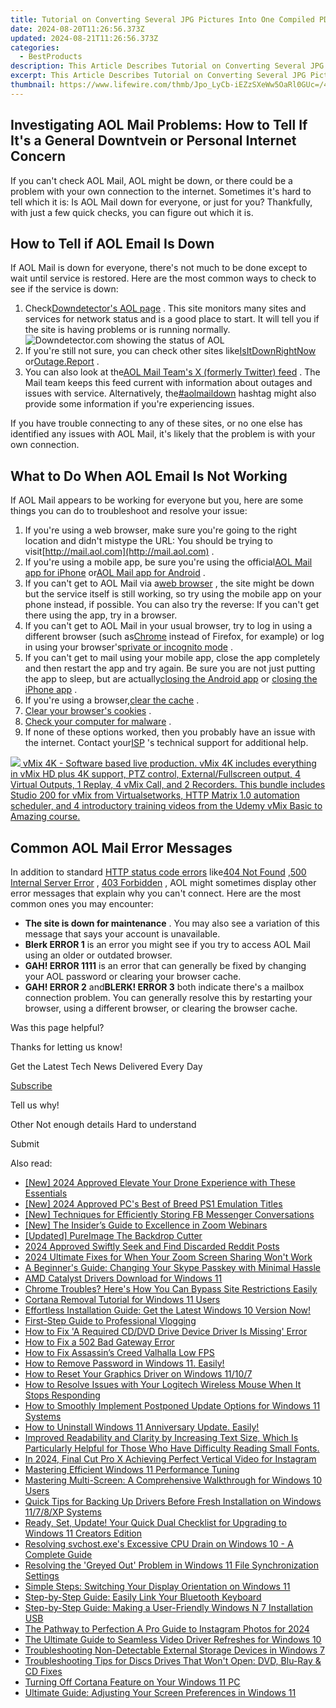 ```yaml
---
title: Tutorial on Converting Several JPG Pictures Into One Compiled PDF Document
date: 2024-08-20T11:26:56.373Z
updated: 2024-08-21T11:26:56.373Z
categories:
  - BestProducts
description: This Article Describes Tutorial on Converting Several JPG Pictures Into One Compiled PDF Document
excerpt: This Article Describes Tutorial on Converting Several JPG Pictures Into One Compiled PDF Document
thumbnail: https://www.lifewire.com/thmb/Jpo_LyCb-iEZzSXeWw5OaRl0GUc=/400x300/filters:no_upscale():max_bytes(150000):strip_icc():format(webp)/GettyImages-1129391613-5eec76980e7b437481d88a6e88f691a6-85b80703bd984be7bc3febafdcc20214.jpg
---
```


## Investigating AOL Mail Problems: How to Tell If It's a General Downtvein or Personal Internet Concern
 If you can't check AOL Mail, AOL might be down, or there could be a problem with your own connection to the internet. Sometimes it's hard to tell which it is: Is AOL Mail down for everyone, or just for you? Thankfully, with just a few quick checks, you can figure out which it is.

## How to Tell if AOL Email Is Down

 If AOL Mail is down for everyone, there's not much to be done except to wait until service is restored. Here are the most common ways to check to see if the service is down:

1. Check[Downdetector's AOL page](https://downdetector.com/status/aol/) . This site monitors many sites and services for network status and is a good place to start. It will tell you if the site is having problems or is running normally.  
![Downdetector.com showing the status of AOL](https://www.lifewire.com/thmb/YTDBL8lfqiTBpRxmXX5Qknc5590=/1500x0/filters:no_upscale():max_bytes(150000):strip_icc():format(webp)/is-aol-mail-down-or-is-it-just-you-1-032c901057f2463595dcdfe6af497483.jpg)
2. If you're still not sure, you can check other sites like[IsItDownRightNow](https://www.isitdownrightnow.com/aol.com.html) or[Outage.Report](https://outage.report/aol) .
3. You can also look at the[AOL Mail Team's X (formerly Twitter) feed](https://twitter.com/aolmail) . The Mail team keeps this feed current with information about outages and issues with service. Alternatively, the[#aolmaildown](https://twitter.com/hashtag/aolmaildown) hashtag might also provide some information if you're experiencing issues.

 If you have trouble connecting to any of these sites, or no one else has identified any issues with AOL Mail, it's likely that the problem is with your own connection.

## What to Do When AOL Email Is Not Working

 If AOL Mail appears to be working for everyone but you, here are some things you can do to troubleshoot and resolve your issue:

1. If you're using a web browser, make sure you're going to the right location and didn't mistype the URL: You should be trying to visit[http://mail.aol.com](http://mail.aol.com) .
2. If you're using a mobile app, be sure you're using the official[AOL Mail app for iPhone](https://apps.apple.com/us/app/aol-news-email-weather-video/id646100661) or[AOL Mail app for Android](https://play.google.com/store/apps/details?id=com.aol.mobile.aolapp&hl=en%5FUS) .
3. If you can't get to AOL Mail via a[web browser](https://www.lifewire.com/what-is-a-browser-446234) , the site might be down but the service itself is still working, so try using the mobile app on your phone instead, if possible. You can also try the reverse: If you can't get there using the app, try in a browser.
4. If you can't get to AOL Mail in your usual browser, try to log in using a different browser (such as[Chrome](https://www.lifewire.com/what-is-google-chrome-4687647) instead of Firefox, for example) or log in using your browser's[private or incognito mode](https://www.lifewire.com/incognito-mode-google-chrome-4103635) .
5. If you can't get to mail using your mobile app, close the app completely and then restart the app and try again. Be sure you are not just putting the app to sleep, but are actually[closing the Android app](https://www.lifewire.com/close-apps-on-android-4164116) or [closing the iPhone app](https://www.lifewire.com/quit-apps-on-iphone-2000287) .
6. If you're using a browser,[clear the cache](https://www.lifewire.com/how-to-clear-cache-2617980) .
7. [Clear your browser's cookies](https://www.lifewire.com/how-to-delete-cookies-2617981) .
8. [Check your computer for malware](https://www.lifewire.com/properly-scan-your-computer-for-viruses-and-other-malware-2624526) .
9. If none of these options worked, then you probably have an issue with the internet. Contact your[ISP](https://www.lifewire.com/internet-service-provider-isp-2625924) 's technical support for additional help.

<!-- affiliate ads begin -->
<a href="https://secure.2checkout.com/order/checkout.php?PRODS=30901369&QTY=1&AFFILIATE=108875&CART=1"> <img src="https://secure.avangate.com/images/merchant/ce9a6fb2becc2d235e62b125e9260102/products/1_copy_vMixCallScreenshot1-large.jpg" border="0"> vMix 4K - Software based live production. vMix 4K includes everything in vMix HD plus 4K support, PTZ control, External/Fullscreen output, 4 Virtual Outputs, 1 Replay, 4 vMix Call, and 2 Recorders. 
This bundle includes Studio 200 for vMix from Virtualsetworks, HTTP Matrix 1.0 automation scheduler, and 4 introductory training videos from the Udemy vMix Basic to Amazing course. </a>
<!-- affiliate ads end -->
## Common AOL Mail Error Messages

 In addition to standard [HTTP status code errors](https://www.lifewire.com/http-status-code-errors-4165131) like[404 Not Found](https://www.lifewire.com/404-not-found-error-explained-2622936) ,[500 Internal Server Error](https://www.lifewire.com/500-internal-server-error-explained-2622938) , [403 Forbidden](https://www.lifewire.com/403-forbidden-error-explained-2617989) , AOL might sometimes display other error messages that explain why you can't connect. Here are the most common ones you may encounter:

* **The site is down for maintenance** . You may also see a variation of this message that says your account is unavailable.
* **Blerk ERROR 1**  is an error you might see if you try to access AOL Mail using an older or outdated browser.
* **GAH! ERROR 1111**  is an error that can generally be fixed by changing your AOL password or clearing your browser cache.
* **GAH! ERROR 2** and**BLERK! ERROR 3** both indicate there's a mailbox connection problem. You can generally resolve this by restarting your browser, using a different browser, or clearing the browser cache.

Was this page helpful?

Thanks for letting us know!

 Get the Latest Tech News Delivered Every Day

[Subscribe](https://www.lifewire.com/#)

Tell us why!

 Other  Not enough details  Hard to understand

 Submit

<ins class="adsbygoogle"
     style="display:block"
     data-ad-format="autorelaxed"
     data-ad-client="ca-pub-7571918770474297"
     data-ad-slot="1223367746"></ins>



<ins class="adsbygoogle"
     style="display:block"
     data-ad-client="ca-pub-7571918770474297"
     data-ad-slot="8358498916"
     data-ad-format="auto"
     data-full-width-responsive="true"></ins>

<span class="atpl-alsoreadstyle">Also read:</span>
<div><ul>
<li><a href="https://fox-access.techidaily.com/new-2024-approved-elevate-your-drone-experience-with-these-essentials/"><u>[New] 2024 Approved  Elevate Your Drone Experience with These Essentials</u></a></li>
<li><a href="https://screen-sharing-recording.techidaily.com/new-2024-approved-pcs-best-of-breed-ps1-emulation-titles/"><u>[New] 2024 Approved  PC's Best of Breed  PS1 Emulation Titles</u></a></li>
<li><a href="https://on-screen-recording.techidaily.com/new-techniques-for-efficiently-storing-fb-messenger-conversations/"><u>[New] Techniques for Efficiently Storing FB Messenger Conversations</u></a></li>
<li><a href="https://some-approaches.techidaily.com/new-the-insiders-guide-to-excellence-in-zoom-webinars/"><u>[New] The Insider’s Guide to Excellence in Zoom Webinars</u></a></li>
<li><a href="https://extra-guidance.techidaily.com/updated-pureimage-the-backdrop-cutter/"><u>[Updated] PureImage  The Backdrop Cutter</u></a></li>
<li><a href="https://some-skills.techidaily.com/2024-approved-swiftly-seek-and-find-discarded-reddit-posts/"><u>2024 Approved  Swiftly Seek and Find Discarded Reddit Posts</u></a></li>
<li><a href="https://tech-recovery.techidaily.com/2024-ultimate-fixes-for-when-your-zoom-screen-sharing-wont-work/"><u>2024 Ultimate Fixes for When Your Zoom Screen Sharing Won't Work</u></a></li>
<li><a href="https://tech-recovery.techidaily.com/a-beginners-guide-changing-your-skype-passkey-with-minimal-hassle/"><u>A Beginner's Guide: Changing Your Skype Passkey with Minimal Hassle</u></a></li>
<li><a href="https://tech-recovery.techidaily.com/amd-catalyst-drivers-download-for-windows-11/"><u>AMD Catalyst Drivers Download for Windows 11</u></a></li>
<li><a href="https://tech-recovery.techidaily.com/chrome-troubles-heres-how-you-can-bypass-site-restrictions-easily/"><u>Chrome Troubles? Here's How You Can Bypass Site Restrictions Easily</u></a></li>
<li><a href="https://tech-recovery.techidaily.com/cortana-removal-tutorial-for-windows-11-users/"><u>Cortana Removal Tutorial for Windows 11 Users</u></a></li>
<li><a href="https://tech-recovery.techidaily.com/1723808281806-effortless-installation-guide-get-the-latest-windows-10-version-now/"><u>Effortless Installation Guide: Get the Latest Windows 10 Version Now!</u></a></li>
<li><a href="https://extra-tips.techidaily.com/first-step-guide-to-professional-vlogging/"><u>First-Step Guide to Professional Vlogging</u></a></li>
<li><a href="https://tech-recovery.techidaily.com/1723807900441-how-to-fix-a-required-cddvd-drive-device-driver-is-missing-error/"><u>How to Fix 'A Required CD/DVD Drive Device Driver Is Missing' Error</u></a></li>
<li><a href="https://tech-recovery.techidaily.com/how-to-fix-a-502-bad-gateway-error/"><u>How to Fix a 502 Bad Gateway Error</u></a></li>
<li><a href="https://tech-recovery.techidaily.com/1723808320477-how-to-fix-assassins-creed-valhalla-low-fps/"><u>How to Fix Assassin’s Creed Valhalla Low FPS</u></a></li>
<li><a href="https://tech-recovery.techidaily.com/1723808114042-how-to-remove-password-in-windows-11-easily/"><u>How to Remove Password in Windows 11. Easily!</u></a></li>
<li><a href="https://tech-recovery.techidaily.com/how-to-reset-your-graphics-driver-on-windows-11107/"><u>How to Reset Your Graphics Driver on Windows 11/10/7</u></a></li>
<li><a href="https://tech-recovery.techidaily.com/how-to-resolve-issues-with-your-logitech-wireless-mouse-when-it-stops-responding/"><u>How to Resolve Issues with Your Logitech Wireless Mouse When It Stops Responding</u></a></li>
<li><a href="https://tech-recovery.techidaily.com/how-to-smoothly-implement-postponed-update-options-for-windows-11-systems/"><u>How to Smoothly Implement Postponed Update Options for Windows 11 Systems</u></a></li>
<li><a href="https://tech-recovery.techidaily.com/how-to-uninstall-windows-11-anniversary-update-easily/"><u>How to Uninstall Windows 11 Anniversary Update. Easily!</u></a></li>
<li><a href="https://tech-recovery.techidaily.com/1723808294755-improved-readability-and-clarity-by-increasing-text-size-which-is-particularly-helpful-for-those-who-have-difficulty-reading-small-fonts/"><u>Improved Readability and Clarity by Increasing Text Size, Which Is Particularly Helpful for Those Who Have Difficulty Reading Small Fonts.</u></a></li>
<li><a href="https://instagram-video-files.techidaily.com/in-2024-final-cut-pro-x-achieving-perfect-vertical-video-for-instagram/"><u>In 2024, Final Cut Pro X  Achieving Perfect Vertical Video for Instagram</u></a></li>
<li><a href="https://tech-recovery.techidaily.com/mastering-efficient-windows-11-performance-tuning/"><u>Mastering Efficient Windows 11 Performance Tuning</u></a></li>
<li><a href="https://tech-recovery.techidaily.com/mastering-multi-screen-a-comprehensive-walkthrough-for-windows-10-users/"><u>Mastering Multi-Screen: A Comprehensive Walkthrough for Windows 10 Users</u></a></li>
<li><a href="https://tech-recovery.techidaily.com/quick-tips-for-backing-up-drivers-before-fresh-installation-on-windows-1178xp-systems/"><u>Quick Tips for Backing Up Drivers Before Fresh Installation on Windows 11/7/8/XP Systems</u></a></li>
<li><a href="https://tech-recovery.techidaily.com/ready-set-update-your-quick-dual-checklist-for-upgrading-to-windows-11-creators-edition/"><u>Ready, Set, Update! Your Quick Dual Checklist for Upgrading to Windows 11 Creators Edition</u></a></li>
<li><a href="https://win-howtos.techidaily.com/resolving-svchostexes-excessive-cpu-drain-on-windows-10-a-complete-guide/"><u>Resolving svchost.exe's Excessive CPU Drain on Windows 10 - A Complete Guide</u></a></li>
<li><a href="https://tech-recovery.techidaily.com/resolving-the-greyed-out-problem-in-windows-11-file-synchronization-settings/"><u>Resolving the 'Greyed Out' Problem in Windows 11 File Synchronization Settings</u></a></li>
<li><a href="https://tech-recovery.techidaily.com/simple-steps-switching-your-display-orientation-on-windows-11/"><u>Simple Steps: Switching Your Display Orientation on Windows 11</u></a></li>
<li><a href="https://tech-recovery.techidaily.com/step-by-step-guide-easily-link-your-bluetooth-keyboard/"><u>Step-by-Step Guide: Easily Link Your Bluetooth Keyboard</u></a></li>
<li><a href="https://tech-recovery.techidaily.com/step-by-step-guide-making-a-user-friendly-windows-n-7-installation-usb/"><u>Step-by-Step Guide: Making a User-Friendly Windows N 7 Installation USB</u></a></li>
<li><a href="https://instagram-clips.techidaily.com/the-pathway-to-perfection-a-pro-guide-to-instagram-photos-for-2024/"><u>The Pathway to Perfection  A Pro Guide to Instagram Photos for 2024</u></a></li>
<li><a href="https://tech-recovery.techidaily.com/the-ultimate-guide-to-seamless-video-driver-refreshes-for-windows-10/"><u>The Ultimate Guide to Seamless Video Driver Refreshes for Windows 10</u></a></li>
<li><a href="https://tech-recovery.techidaily.com/troubleshooting-non-detectable-external-storage-devices-in-windows-7/"><u>Troubleshooting Non-Detectable External Storage Devices in Windows 7</u></a></li>
<li><a href="https://techno-recovery.techidaily.com/troubleshooting-tips-for-discs-drives-that-wont-open-dvd-blu-ray-and-cd-fixes/"><u>Troubleshooting Tips for Discs Drives That Won't Open: DVD, Blu-Ray & CD Fixes</u></a></li>
<li><a href="https://tech-recovery.techidaily.com/turning-off-cortana-feature-on-your-windows-11-pc/"><u>Turning Off Cortana Feature on Your Windows 11 PC</u></a></li>
<li><a href="https://tech-recovery.techidaily.com/ultimate-guide-adjusting-your-screen-preferences-in-windows-11/"><u>Ultimate Guide: Adjusting Your Screen Preferences in Windows 11</u></a></li>
</ul></div>
